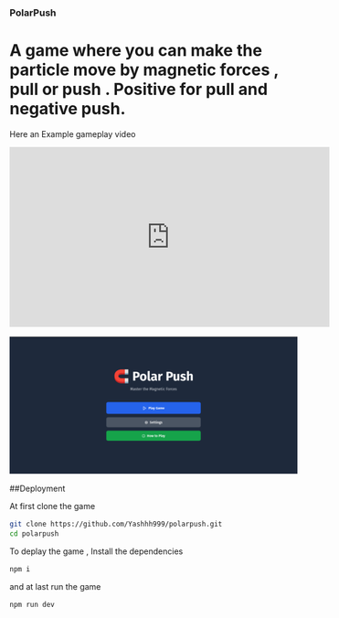 ### PolarPush 

# A game where you can make the particle move by magnetic forces , pull or push . Positive for pull and negative push.


Here an Example gameplay video 

<iframe width="560" height="315" src="https://www.youtube.com/embed/gNgP9bQSM5s?si=uqdvkGpGzeX6gRq6" title="YouTube video player" frameborder="0" allow="accelerometer; autoplay; clipboard-write; encrypted-media; gyroscope; picture-in-picture; web-share" referrerpolicy="strict-origin-when-cross-origin" allowfullscreen></iframe>


[![Watch the video](https://github.com/Yashhh999/polarpush/blob/main/src/polarpush.jpg?raw=true)](https://youtu.be/gNgP9bQSM5s)


##Deployment 

At first clone the game 
```sh
git clone https://github.com/Yashhh999/polarpush.git
cd polarpush
```

To deplay the game , Install the dependencies 
```sh
npm i
```

and at last run the game 
```
npm run dev
```
